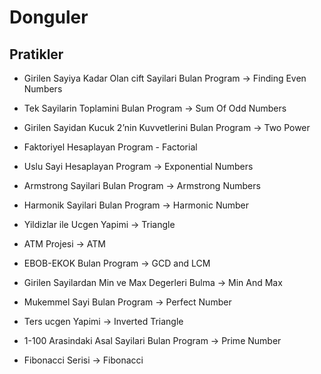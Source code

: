 ﻿# Donguler 

## Pratikler

* Girilen Sayiya Kadar Olan cift Sayilari Bulan Program -> Finding Even Numbers

* Tek Sayilarin Toplamini Bulan Program -> Sum Of Odd Numbers

* Girilen Sayidan Kucuk 2’nin Kuvvetlerini Bulan Program -> Two Power

* Faktoriyel Hesaplayan Program - Factorial

* Uslu Sayi Hesaplayan Program -> Exponential Numbers

* Armstrong Sayilari Bulan Program -> Armstrong Numbers 

* Harmonik Sayilari Bulan Program -> Harmonic Number

* Yildizlar ile Ucgen Yapimi -> Triangle

* ATM Projesi -> ATM 

* EBOB-EKOK Bulan Program -> GCD and LCM 

* Girilen Sayilardan Min ve Max Degerleri Bulma -> Min And Max

* Mukemmel Sayi Bulan Program -> Perfect Number 

* Ters ucgen Yapimi -> Inverted Triangle 

* 1-100 Arasindaki Asal Sayilari Bulan Program -> Prime Number 

* Fibonacci Serisi -> Fibonacci